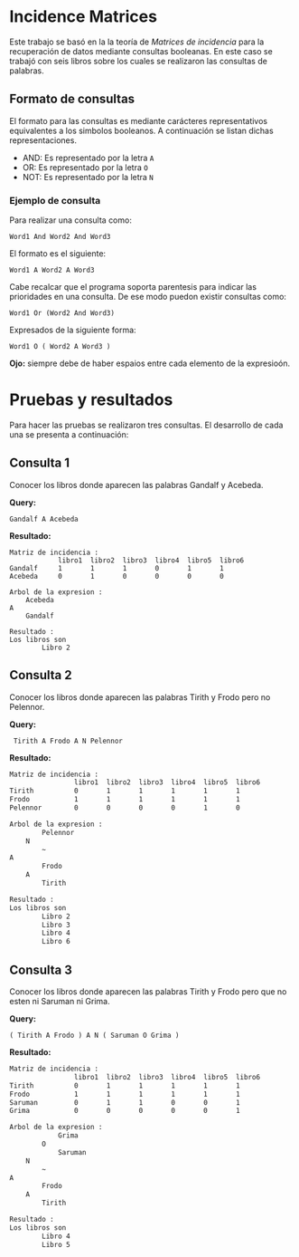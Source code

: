 # Incidence Matrices

Este trabajo se basó en la la teoría de *Matrices de incidencia* para la recuperación de datos mediante consultas booleanas. En este caso se trabajó con seis libros sobre los cuales se realizaron las consultas de palabras.

## Formato de consultas

El formato para las consultas es mediante carácteres representativos equivalentes a los simbolos booleanos.
A continuación se listan dichas representaciones.

- AND: Es representado por la letra `A`
- OR: Es representado por la letra `O`
- NOT: Es representado por la letra `N`

### Ejemplo de consulta

Para realizar una consulta como:

    Word1 And Word2 And Word3

El formato es el siguiente:

    Word1 A Word2 A Word3

Cabe recalcar que el programa soporta parentesis para indicar las prioridades en una consulta.
De ese modo puedon existir consultas como:

    Word1 Or (Word2 And Word3)

Expresados de la siguiente forma:

    Word1 O ( Word2 A Word3 )

**Ojo:** siempre debe de haber espaios entre cada elemento de la expresioón.

# Pruebas y resultados

Para hacer las pruebas se realizaron tres consultas. El desarrollo de cada una se presenta a continuación:

## Consulta 1

Conocer los libros donde aparecen las palabras Gandalf y Acebeda.

**Query:**

    Gandalf A Acebeda

**Resultado:**

```basg
Matriz de incidencia :
            libro1  libro2  libro3  libro4  libro5  libro6
Gandalf     1       1       1       0       1       1
Acebeda     0       1       0       0       0       0

Arbol de la expresion :
    Acebeda
A
    Gandalf

Resultado :
Los libros son
        Libro 2
```

## Consulta 2

Conocer los libros donde aparecen las palabras Tirith y Frodo pero no Pelennor.

**Query:**

     Tirith A Frodo A N Pelennor

**Resultado:**

```bash
Matriz de incidencia :
                libro1  libro2  libro3  libro4  libro5  libro6
Tirith          0       1       1       1       1       1
Frodo           1       1       1       1       1       1
Pelennor        0       0       0       0       1       0

Arbol de la expresion :
        Pelennor
    N
        ~
A
        Frodo
    A
        Tirith

Resultado :
Los libros son
        Libro 2
        Libro 3
        Libro 4
        Libro 6

```

## Consulta 3

Conocer los libros donde aparecen las palabras Tirith y Frodo pero que no esten ni Saruman ni Grima.

**Query:**

    ( Tirith A Frodo ) A N ( Saruman O Grima )

**Resultado:**

```bash
Matriz de incidencia :
                libro1  libro2  libro3  libro4  libro5  libro6
Tirith          0       1       1       1       1       1
Frodo           1       1       1       1       1       1
Saruman         0       1       1       0       0       1
Grima           0       0       0       0       0       1

Arbol de la expresion :
            Grima
        O
            Saruman
    N
        ~
A
        Frodo
    A
        Tirith

Resultado :
Los libros son
        Libro 4
        Libro 5
```
